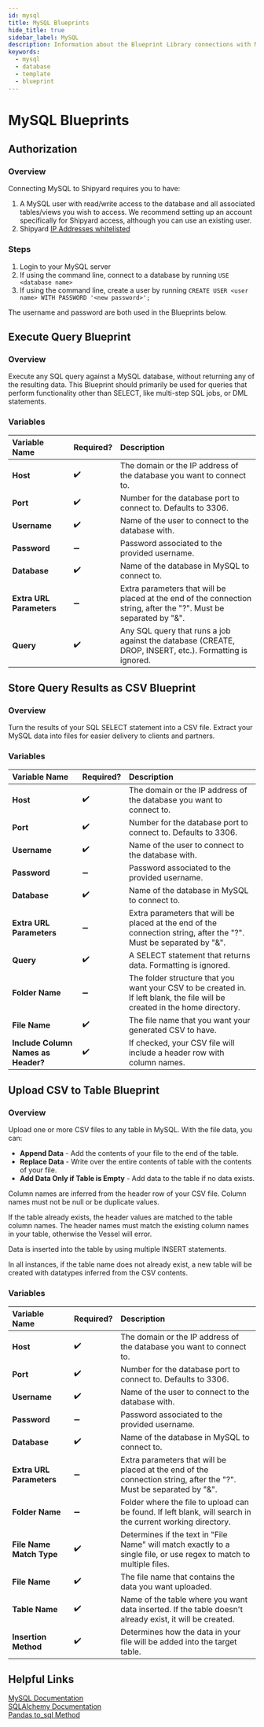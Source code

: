 ```yaml
---
id: mysql
title: MySQL Blueprints
hide_title: true
sidebar_label: MySQL
description: Information about the Blueprint Library connections with MySQL.
keywords:
  - mysql
  - database
  - template
  - blueprint
---
```


# MySQL Blueprints

## Authorization

### Overview

Connecting MySQL to Shipyard requires you to have:
1. A MySQL user with read/write access to the database and all associated tables/views you wish to access. We recommend setting up an account specifically for Shipyard access, although you can use an existing user.
2. Shipyard [IP Addresses whitelisted](../faqs.md#how-can-shipyard-access-my-secure-database)

### Steps

1. Login to your MySQL server  
2. If using the command line, connect to a database by running `USE <database name>`  
3. If using the command line, create a user by running `CREATE USER <user name> WITH PASSWORD '<new password>';`  

The username and password are both used in the Blueprints below.

## Execute Query Blueprint

### Overview

Execute any SQL query against a MySQL database, without returning any of the resulting data. This Blueprint should primarily be used for queries that perform functionality other than SELECT, like multi-step SQL jobs, or DML statements.

### Variables

| Variable Name | Required? | Description |
|:---|:---|:---|
| **Host** | ✔️ | The domain or the IP address of the database you want to connect to. |
| **Port** | ✔️ |  Number for the database port to connect to. Defaults to 3306. |
| **Username** | ✔️ |  Name of the user to connect to the database with. |
| **Password** | ➖ | Password associated to the provided username. |
| **Database** | ✔️ |  Name of the database in MySQL to connect to. |
| **Extra URL Parameters** | ➖ | Extra parameters that will be placed at the end of the connection string, after the "?". Must be separated by "&". |
| **Query** | ✔️ | Any SQL query that runs a job against the database (CREATE, DROP, INSERT, etc.). Formatting is ignored. |

## Store Query Results as CSV Blueprint

### Overview

Turn the results of your SQL SELECT statement into a CSV file. Extract your MySQL data into files for easier delivery to clients and partners.

### Variables

| Variable Name | Required? |Description |
|:---|:---|:---|
| **Host** | ✔️ | The domain or the IP address of the database you want to connect to. |
| **Port** | ✔️ | Number for the database port to connect to. Defaults to 3306. |
| **Username** | ✔️ | Name of the user to connect to the database with. |
| **Password** | ➖ | Password associated to the provided username. |
| **Database** | ✔️ | Name of the database in MySQL to connect to. |
| **Extra URL Parameters** | ➖ | Extra parameters that will be placed at the end of the connection string, after the "?". Must be separated by "&". |
| **Query** | ✔️ | A SELECT statement that returns data. Formatting is ignored. |
| **Folder Name** | ➖ | The folder structure that you want your CSV to be created in. If left blank, the file will be created in the home directory. |
| **File Name** | ✔️ | The file name that you want your generated CSV to have. |
| **Include Column Names as Header?** | ✔️ | If checked, your CSV file will include a header row with column names. |

## Upload CSV to Table Blueprint

### Overview

Upload one or more CSV files to any table in MySQL. With the file data, you can:
- **Append Data** - Add the contents of your file to the end of the table.
- **Replace Data** - Write over the entire contents of table with the contents of your file.
- **Add Data Only if Table is Empty** - Add data to the table if no data exists.

Column names are inferred from the header row of your CSV file. Column names must not be null or be duplicate values.

If the table already exists, the header values are matched to the table column names. The header names must match the existing column names in your table, otherwise the Vessel will error.

Data is inserted into the table by using multiple INSERT statements.

In all instances, if the table name does not already exist, a new table will be created with datatypes inferred from the CSV contents.

### Variables

| Variable Name | Required? | Description |
|:---|:---|:---|
| **Host** | ✔️ | The domain or the IP address of the database you want to connect to. |
| **Port** | ✔️ | Number for the database port to connect to. Defaults to 3306. |
| **Username** | ✔️ | Name of the user to connect to the database with. |
| **Password** | ➖ | Password associated to the provided username. |
| **Database** | ✔️ | Name of the database in MySQL to connect to. |
| **Extra URL Parameters** | ➖ |Extra parameters that will be placed at the end of the connection string, after the "?". Must be separated by "&". |
| **Folder Name** | ➖ | Folder where the file to upload can be found. If left blank, will search in the current working directory.| |
| **File Name Match Type** | ✔️ | Determines if the text in "File Name" will match exactly to a single file, or use regex to match to multiple files. |
| **File Name** | ✔️ | The file name that contains the data you want uploaded. |
| **Table Name** | ✔️ | Name of the table where you want data inserted. If the table doesn't already exist, it will be created. |
| **Insertion Method** | ✔️ | Determines how the data in your file will be added into the target table. |

## Helpful Links

[MySQL Documentation](https://dev.mysql.com/doc/)  
[SQLAlchemy Documentation](https://docs.sqlalchemy.org/en/13/)  
[Pandas to_sql Method](https://pandas.pydata.org/pandas-docs/stable/reference/api/pandas.DataFrame.to_sql.html)  
